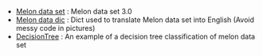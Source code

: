 
- [Melon data set](./melon_data.csv) : Melon data set 3.0
- [Melon data dic](./melon_data_dic.json) : Dict used to translate Melon data set into English (Avoid messy code in pictures)
- [DecisionTree](./DecisionTree.ipynb) : An example of a decision tree classification of melon data set
